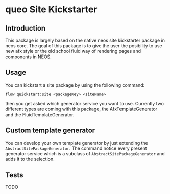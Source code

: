 # queo Site Kickstarter

## Introduction

This package is largely based on the native neos site kickstarter package in neos core. The goal of this package is to give the user the posibility to use new afx style or the old school fluid way of rendering pages and components in NEOS.

## Usage

You can kickstart a site package by using the following command:

```
flow quickstart:site <packageKey> <siteName>
```
then you get asked which generator service you want to use. Currently two different types are coming with this package, the AfxTemplateGenerator and the FluidTemplateGenerator.

## Custom template generator

You can develop your own template generator by just extending the `AbstractSitePackageGenerator`. The command notice every present generator service which is a subclass of `AbstractSitePackageGenerator` and adds it to the selection.

## Tests

TODO